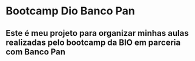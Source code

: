 # Bootcamp Dio Banco Pan

## Este é meu projeto para organizar minhas aulas realizadas pelo bootcamp da BIO em parceria com Banco Pan
